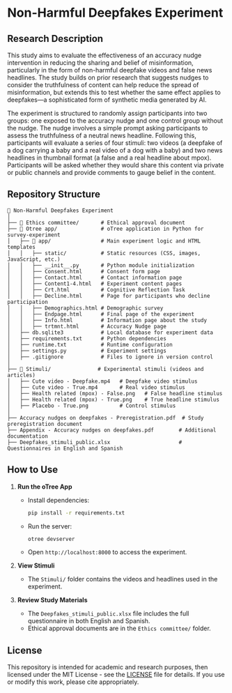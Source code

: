 # Non-Harmful Deepfakes Experiment

## Research Description

This study aims to evaluate the effectiveness of an accuracy nudge intervention in reducing the sharing and belief of misinformation, particularly in the form of non-harmful deepfake videos and false news headlines. The study builds on prior research that suggests nudges to consider the truthfulness of content can help reduce the spread of misinformation, but extends this to test whether the same effect applies to deepfakes—a sophisticated form of synthetic media generated by AI.

The experiment is structured to randomly assign participants into two groups: one exposed to the accuracy nudge and one control group without the nudge. The nudge involves a simple prompt asking participants to assess the truthfulness of a neutral news headline. Following this, participants will evaluate a series of four stimuli: two videos (a deepfake of a dog carrying a baby and a real video of a dog with a baby) and two news headlines in thumbnail format (a false and a real headline about mpox). Participants will be asked whether they would share this content via private or public channels and provide comments to gauge belief in the content.

## Repository Structure

```
📁 Non-Harmful Deepfakes Experiment
│
├── 📁 Ethics committee/       # Ethical approval document
├── 📁 Otree app/              # oTree application in Python for survey-experiment
│   ├── 📁 app/                # Main experiment logic and HTML templates
│   │   ├── static/           # Static resources (CSS, images, JavaScript, etc.)
│   │   ├── __init__.py       # Python module initialization
│   │   ├── Consent.html      # Consent form page
│   │   ├── Contact.html      # Contact information page
│   │   ├── Content1-4.html   # Experiment content pages
│   │   ├── Crt.html          # Cognitive Reflection Task
│   │   ├── Decline.html      # Page for participants who decline participation
│   │   ├── Demographics.html # Demographic survey
│   │   ├── Endpage.html      # Final page of the experiment
│   │   ├── Info.html         # Information page about the study
│   │   ├── trtmnt.html       # Accuracy Nudge page
│   ├── db.sqlite3            # Local database for experiment data
│   ├── requirements.txt      # Python dependencies
│   ├── runtime.txt           # Runtime configuration
│   ├── settings.py           # Experiment settings
│   ├── .gitignore            # Files to ignore in version control
│
├── 📁 Stimuli/               # Experimental stimuli (videos and articles)
│   ├── Cute video - Deepfake.mp4   # Deepfake video stimulus
│   ├── Cute video - True.mp4       # Real video stimulus
│   ├── Health related (mpox) - False.png   # False headline stimulus
│   ├── Health related (mpox) - True.png    # True headline stimulus
│   ├── Placebo - True.png          # Control stimulus
│
├── Accuracy nudges on deepfakes - Preregistration.pdf  # Study preregistration document
├── Appendix - Accuracy nudges on deepfakes.pdf        # Additional documentation
├── Deepfakes_stimuli_public.xlsx                      # Questionnaires in English and Spanish
```

## How to Use

1. **Run the oTree App**

   - Install dependencies:
     ```sh
     pip install -r requirements.txt
     ```
   - Run the server:
     ```sh
     otree devserver
     ```
   - Open `http://localhost:8000` to access the experiment.

2. **View Stimuli**

   - The `Stimuli/` folder contains the videos and headlines used in the experiment.

3. **Review Study Materials**

   - The `Deepfakes_stimuli_public.xlsx` file includes the full questionnaire in both English and Spanish.
   - Ethical approval documents are in the `Ethics committee/` folder.

## License
This repository is intended for academic and research purposes, then licensed under the MIT License - see the [LICENSE](LICENSE) file for details. If you use or modify this work, please cite appropriately.
